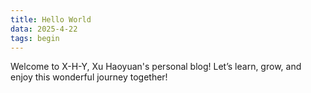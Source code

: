 ```yaml
---
title: Hello World
data: 2025-4-22
tags: begin
---
```

Welcome to X-H-Y, Xu Haoyuan's personal blog! Let’s learn, grow, and enjoy this wonderful journey together!
